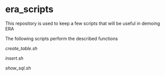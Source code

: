 # era_scripts

This repository is used to keep a few scripts that will be useful in demoing ERA

The following scripts perform the described functions


*create_table.sh*

*insert.sh*

*show_sql.sh*
